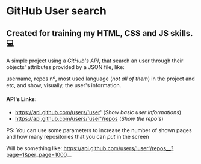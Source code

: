 # GitHub User search

## Created for training my HTML, CSS and JS skills. :computer:

A simple project using a *GitHub's API*, that search an user through their objects' attributes provided by a JSON file, like:

username, repos nº, most used language (_not all of them_) in the project and etc, and show, visually, the user's information.

#### API's Links:

- https://api.github.com/users/'user' (_Show basic user informations_)
- https://api.github.com/users/'user'/repos (_Show the repo's_)


PS: You can use some parameters to increase the number of shown pages and how many repositories that you can *put* in the screen

Will be something like: https://api.github.com/users/'user'/repos__?page=1&per_page=1000__